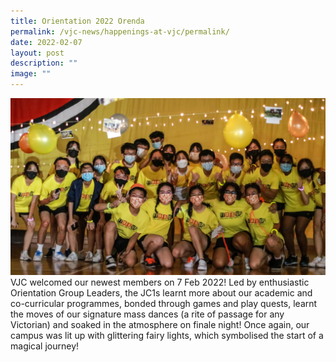 ```yaml
---
title: Orientation 2022 Orenda
permalink: /vjc-news/happenings-at-vjc/permalink/
date: 2022-02-07
layout: post
description: ""
image: ""
---
```

![](/images/Happening%20at%20VJC/2022%2003%20JC%20Orientation2.jpg)
VJC welcomed our newest members on 7 Feb 2022! Led by enthusiastic Orientation Group Leaders, the JC1s learnt more about our academic and co-curricular programmes, bonded through games and play quests, learnt the moves of our signature mass dances (a rite of passage for any Victorian) and soaked in the atmosphere on finale night! Once again, our campus was lit up with glittering fairy lights, which symbolised the start of a magical journey!
